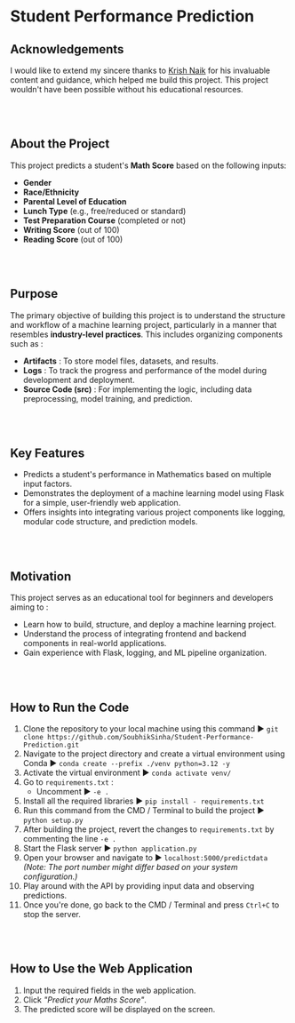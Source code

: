# Student Performance Prediction

<b>Acknowledgements</b>
---
I would like to extend my sincere thanks to  [Krish Naik](https://www.linkedin.com/in/naikkrish/) for his invaluable content and guidance, which helped me build this project. This project wouldn't have been possible without his educational resources.

<br>
<br>

<b>About the Project</b>
---
This project predicts a student's **Math Score** based on the following inputs:

-   **Gender**
-   **Race/Ethnicity**
-   **Parental Level of Education**
-   **Lunch Type** (e.g., free/reduced or standard)
-   **Test Preparation Course** (completed or not)
-   **Writing Score** (out of 100)
-   **Reading Score** (out of 100)

<br>
<br>

<b>Purpose</b>
---
The primary objective of building this project is to understand the structure and workflow of a machine learning project, particularly in a manner that resembles **industry-level practices**. This includes organizing components such as :

-   **Artifacts** : To store model files, datasets, and results.
-   **Logs** : To track the progress and performance of the model during development and deployment.
-   **Source Code (src)** : For implementing the logic, including data preprocessing, model training, and prediction.

<br>
<br>

<b>Key Features</b>
---
-   Predicts a student's performance in Mathematics based on multiple input factors.
-   Demonstrates the deployment of a machine learning model using Flask for a simple, user-friendly web application.
-   Offers insights into integrating various project components like logging, modular code structure, and prediction models.

<br>
<br>

<b>Motivation</b>
---
This project serves as an educational tool for beginners and developers aiming to :

-   Learn how to build, structure, and deploy a machine learning project.
-   Understand the process of integrating frontend and backend components in real-world applications.
-   Gain experience with Flask, logging, and ML pipeline organization.

<br>
<br>

<b>How to Run the Code</b>
---
1. Clone the repository to your local machine using this command ▶️ `git clone https://github.com/SoubhikSinha/Student-Performance-Prediction.git`
2. Navigate to the project directory and create a virtual environment using Conda ▶️ `conda create --prefix ./venv python=3.12 -y`
3. Activate the virtual environment ▶️ `conda activate venv/`
4. Go to `requirements.txt` :
	- Uncomment ▶️ `-e .`
5. Install all the required libraries ▶️ `pip install - requirements.txt`
6. Run this command from the CMD / Terminal to build the project ▶️ `python setup.py`
7. After building the project, revert the changes to `requirements.txt` by commenting the line `-e .`
8. Start the Flask server ▶️ `python application.py`
9. Open your browser and navigate to ▶️ `localhost:5000/predictdata`<br>
*(Note: The port number might differ based on your system configuration.)*
10. Play around with the API by providing input data and observing predictions.
11. Once you're done, go back to the CMD / Terminal and press `Ctrl+C` to stop the server.

<br>
<br>

<b>How to Use the Web Application</b>
---
1.  Input the required fields in the web application.
2.  Click *"Predict your Maths Score"*.
3.  The predicted score will be displayed on the screen.
